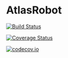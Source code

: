 # AtlasRobot

[![Build Status](https://travis-ci.org/tkoolen/AtlasRobot.jl.svg?branch=master)](https://travis-ci.org/tkoolen/AtlasRobot.jl)

[![Coverage Status](https://coveralls.io/repos/tkoolen/AtlasRobot.jl/badge.svg?branch=master&service=github)](https://coveralls.io/github/tkoolen/AtlasRobot.jl?branch=master)

[![codecov.io](http://codecov.io/github/tkoolen/AtlasRobot.jl/coverage.svg?branch=master)](http://codecov.io/github/tkoolen/AtlasRobot.jl?branch=master)
